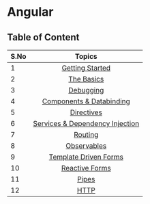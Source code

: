 # Angular

## Table of Content

| S.No |                                   Topics                                   |
|------|:--------------------------------------------------------------------------:|
| 1    |                  [Getting Started](/1.Getting-Started.md)                  |
| 2    |                       [The Basics](/2.The-Basics.md)                       |
| 3    |                        [Debugging](/4.Debugging.md)                        |
| 4    |      [Components & Databinding](/5.Components-&-Databinding-Deep.md)       |
| 5    |                  [Directives](/7.Directives-Deep-Dive.md)                  |
| 6    | [Services & Dependency Injection](/9.Services-and-Dependency-Injection.md) |
| 7    |                         [Routing](/10.Routing.md)                          |
| 8    |                     [Observables](/11.Observables.md)                      |
| 9    |          [Template Driven Forms](/15.1.Template-Driven-Forms.md)           |
| 10   |                 [Reactive Forms](/15.2.Reactive-Forms.md)                  |
| 11   |                           [Pipes](/17.Pipes.md)                            |
| 12   |                            [HTTP](/18.HTTP.md)                             |
